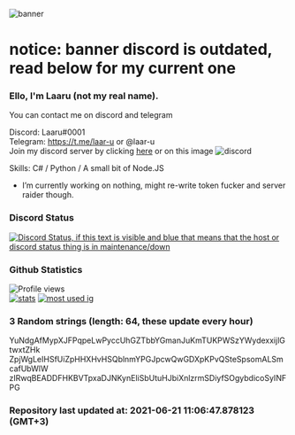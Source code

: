 
![banner](https://raw.githubusercontent.com/stop-bark/stop-bark/master/banner4.png)
# notice: banner discord is outdated, read below for my current one


### Ello, I'm Laaru (not my real name).

You can contact me on discord and telegram  

Discord: Laaru#0001  
Telegram: https://t.me/laar-u or @laar-u  
Join my discord server by clicking [here](https://discord.gg/invite/monk) or on this image ![discord](https://discord.com/api/guilds/848458923136122901/embed.png)

Skills: C# / Python / A small bit of Node.JS  

- I’m currently working on nothing, might re-write token fucker and server raider though.

### Discord Status
[![Discord Status, if this text is visible and blue that means that the host or discord status thing is in maintenance/down](https://discord.c99.nl/widget/theme-4/739824148267925565.png)](https://discord.c99.nl/)

### Github Statistics
![Profile views](https://komarev.com/ghpvc/?username=Laar-u) <br> [![stats](https://github-readme-stats.vercel.app/api?username=Laar-u&show_icons=true&theme=synthwave)](https://github.com/anuraghazra/github-readme-stats) [![most used ig](https://github-readme-stats.vercel.app/api/top-langs/?username=Laar-u&layout=compact&theme=synthwave&show_icons=true&langs_count=10)]((https://github.com/anuraghazra/github-readme-stats))

### 3 Random strings (length: 64, these update every hour)
YuNdgAfMypXJFPqpeLwPyccUhGZTbbYGmanJuKmTUKPWSzYWydexxijlGtwxtZHk
ZpjWgLeIHSfUiZpHHXHvHSQblnmYPGJpcwQwGDXpKPvQSteSpsomALSmcafUbWlW
zIRwqBEADDFHKBVTpxaDJNKynEliSbUtuHJbiXnlzrmSDiyfSOgybdicoSyINFPG

### Repository last updated at: 2021-06-21 11:06:47.878123 (GMT+3)
